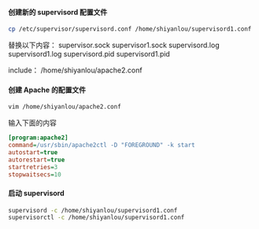#### 创建新的 supervisord 配置文件

```bash
cp /etc/supervisor/supervisord.conf /home/shiyanlou/supervisord1.conf
```

替换以下内容：
supervisor.sock supervisor1.sock
supervisord.log supervisord1.log
supervisord.pid supervisord1.pid

include： /home/shiyanlou/apache2.conf

#### 创建 Apache 的配置文件

```bash
vim /home/shiyanlou/apache2.conf
```

输入下面的内容

```ini
[program:apache2]
command=/usr/sbin/apache2ctl -D "FOREGROUND" -k start
autostart=true
autorestart=true
startretries=3
stopwaitsecs=10
```

#### 启动 supervisord

```bash
supervisord -c /home/shiyanlou/supervisord1.conf
supervisorctl -c /home/shiyanlou/supervisord1.conf
```
